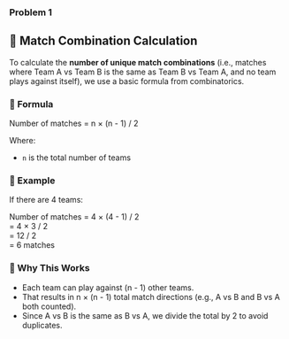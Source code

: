  ### Problem 1

## 🔢 Match Combination Calculation

To calculate the **number of unique match combinations** (i.e., matches where Team A vs Team B is the same as Team B vs Team A, and no team plays against itself), we use a basic formula from combinatorics.

### 📐 Formula

Number of matches = n × (n - 1) / 2

Where:
- `n` is the total number of teams

### 📘 Example

If there are 4 teams:

Number of matches = 4 × (4 - 1) / 2  
                  = 4 × 3 / 2  
                  = 12 / 2  
                  = 6 matches

### 🧠 Why This Works

- Each team can play against (n - 1) other teams.
- That results in n × (n - 1) total match directions (e.g., A vs B and B vs A both counted).
- Since A vs B is the same as B vs A, we divide the total by 2 to avoid duplicates.
